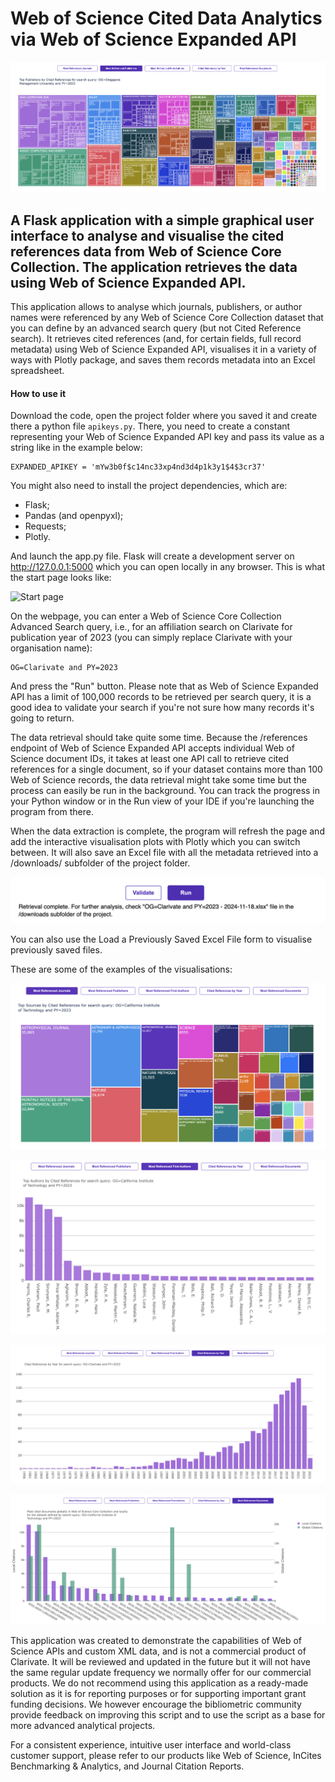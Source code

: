 # Web of Science Cited Data Analytics via Web of Science Expanded API

![Example visualisation](screenshots/top_publishers.png)

## A Flask application with a simple graphical user interface to analyse and visualise the cited references data from Web of Science Core Collection. The application retrieves the data using Web of Science Expanded API.

This application allows to analyse which journals, publishers, or author names were referenced by any Web of Science Core Collection dataset that you can define by an advanced search query (but not Cited Reference search). It retrieves cited references (and, for certain fields, full record metadata) using Web of Science Expanded API, visualises it in a variety of ways with Plotly package, and saves them records metadata into an Excel spreadsheet.

#### How to use it
Download the code, open the project folder where you saved it and create there a python file `apikeys.py`. There, you need to create a constant representing your Web of Science Expanded API key and pass its value as a string like in the example below:

```
EXPANDED_APIKEY = 'mYw3b0f$c14nc33xp4nd3d4p1k3y1$4$3cr37'
```

You might also need to install the project dependencies, which are:
- Flask;
- Pandas (and openpyxl);
- Requests;
- Plotly.

And launch the app.py file. Flask will create a development server on http://127.0.0.1:5000 which you can open locally in any browser. This is what the start page looks like:

![Start page](/screenshots/index.png)

On the webpage, you can enter a Web of Science Core Collection Advanced Search query, i.e., for an affiliation search on Clarivate for publication year of 2023 (you can simply replace Clarivate with your organisation name):

```
OG=Clarivate and PY=2023
```

And press the "Run" button. Please note that as Web of Science Expanded API has a limit of 100,000 records to be retrieved per search query, it is a good idea to validate your search if you're not sure how many records it's going to return.

The data retrieval should take quite some time. Because the /references endpoint of Web of Science Expanded API accepts individual Web of Science document IDs, it takes at least one API call to retrieve cited references for a single document, so if your dataset contains more than 100 Web of Science records, the data retrieval might take some time but the process can easily be run in the background. You can track the progress in your Python window or in the Run view of your IDE if you're launching the program from there. 

When the data extraction is complete, the program will refresh the page and add the interactive visualisation plots with Plotly which you can switch between. It will also save an Excel file with all the metadata retrieved into a /downloads/ subfolder of the project folder.

![Screenshot](screenshots/complete.png)

You can also use the Load a Previously Saved Excel File form to visualise previously saved files.

These are some of the examples of the visualisations:

![Example visualisation - most referenced journals](screenshots/top_journals.png)

![Example visualisation - most referenced first authors](screenshots/top_authors.png)

![Example visualisation - cited references by their publication year](screenshots/cited_refs_by_year.png)

![Example visualisation - cited documents by global and local citations](screenshots/local_vs_global_citations.png)

This application was created to demonstrate the capabilities of Web of Science APIs and custom XML data, and is not a commercial product of Clarivate. It will be reviewed and updated in the future but it will not have the same regular update frequency we normally offer for our commercial products. We do not recommend using this application as a ready-made solution as it is for reporting purposes or for supporting important grant funding decisions. We however encourage the bibliometric community provide feedback on improving this script and to use the script as a base for more advanced analytical projects.

For a consistent experience, intuitive user interface and world-class customer support, please refer to our products like Web of Science, InCites Benchmarking & Analytics, and Journal Citation Reports.
